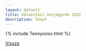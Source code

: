 ```yaml
---
layout: default
title: Választási névjegyzék 2022
description: Tényő
---
```


{% include Teenyooxx.html %}

[Vissza](./)